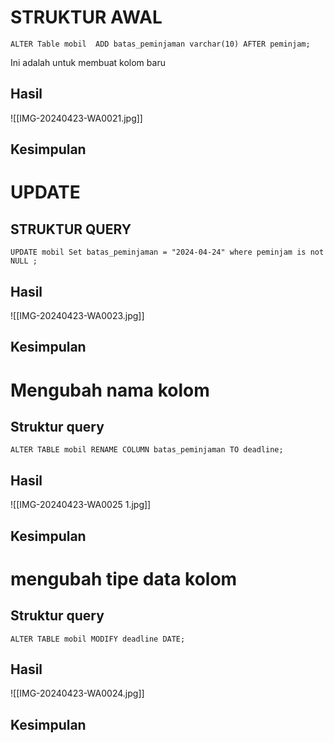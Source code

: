 # STRUKTUR AWAL
```
ALTER Table mobil  ADD batas_peminjaman varchar(10) AFTER peminjam;
```
Ini adalah untuk membuat kolom baru
## Hasil
![[IMG-20240423-WA0021.jpg]]

## Kesimpulan

# UPDATE 
## STRUKTUR QUERY
```
UPDATE mobil Set batas_peminjaman = "2024-04-24" where peminjam is not NULL ;
```
## Hasil
![[IMG-20240423-WA0023.jpg]]
## Kesimpulan

# Mengubah nama kolom
## Struktur query
```
ALTER TABLE mobil RENAME COLUMN batas_peminjaman TO deadline;
```
## Hasil
![[IMG-20240423-WA0025 1.jpg]]

## Kesimpulan

# mengubah tipe data kolom
## Struktur query
```
ALTER TABLE mobil MODIFY deadline DATE;
```
## Hasil
![[IMG-20240423-WA0024.jpg]]
## Kesimpulan


#

